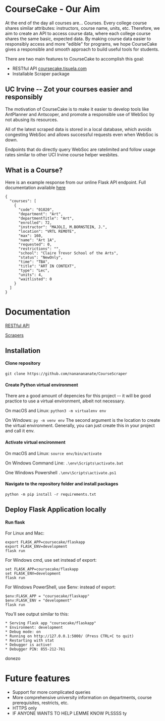 # CourseCake - Our Aim
At the end of the day all courses are... Courses. Every college course shares similar attributes: instructors, course name, units, etc. Therefore, we aim to create an API to access course data, where each college course shares the same basic, expected data. By making course data easier to responsibly access and more "edible" for programs, we hope CourseCake gives a responsible and smooth approach to build useful tools for students. 

There are two main features to CourseCake to accomplish this goal:
- RESTful API [coursecake.tisuela.com](http://coursecake.tisuela.com)
- Installable Scraper package



## UC Irvine -- Zot your courses easier and responsibly
The motivation of CourseCake is to make it easier to develop tools like AntPlanner and Antscoper, and promote a responsible use of WebSoc by not abusing its resources.

All of the latest scraped data is stored in a local database, which avoids congesting WebSoc and allows successful requests even when WebSoc is down.

Endpoints that do directly query WebSoc are ratelimited and follow usage rates similar to other UCI Irvine course helper wesbites.


## What is a Course?

Here is an example response from our online Flask API endpoint. Full documentation available [here](https://github.com/nananananate/CourseCake/wiki/RESTful-API-Documentation)
```
{
  "courses": [
    {
      "code": "01020",
      "department": "Art",
      "departmentTitle": "Art",
      "enrolled": 72,
      "instructor": "MAJOLI, M.BORNSTEIN, J.",
      "location": "VRTL REMOTE",
      "max": 160,
      "name": "Art 1A",
      "requested": 0,
      "restrictions": "",
      "school": "Claire Trevor School of the Arts",
      "status": "NewOnly",
      "time": "TBA",
      "title": "ART IN CONTEXT",
      "type": "Lec",
      "units": 4,
      "waitlisted": 0
    }
  ]
}
```



# Documentation

[RESTful API ](https://github.com/nananananate/CourseCake/wiki/RESTful-API-Documentation)

[Scrapers](https://github.com/nananananate/CourseCake/wiki/Scrapers-Documentation)


## Installation

#### Clone repository
`git clone https://github.com/nananananate/CourseScraper`

#### Create Python virtual environment

There are a good amount of depencies for this project -- it will be good practice to use a virtual environment, albeit not necessary.

On macOS and Linux:
`python3 -m virtualenv env`

On Windows:
`py -m venv env`
The second argument is the location to create the virtual environment. Generally, you can just create this in your project and call it env.


#### Activate virtual encironment
On macOS and Linux:
`source env/bin/activate`

On Windows Command Line:
`.\env\Scripts\activate.bat`

One Windows Powershell
`.\env\Scripts\activate.ps1`

#### Navigate to the repository folder and install packages
`python -m pip install -r requirements.txt`



## Deploy Flask Application locally


#### Run flask
For Linux and Mac:

```
export FLASK_APP=coursecake/flaskapp
export FLASK_ENV=development
flask run
```

For Windows cmd, use set instead of export:

```
set FLASK_APP=coursecake/flaskapp
set FLASK_ENV=development
flask run
```

For Windows PowerShell, use $env: instead of export:

```
$env:FLASK_APP = "coursecake/flaskapp"
$env:FLASK_ENV = "development"
flask run
```

You’ll see output similar to this:

```
* Serving Flask app "coursecake/flaskapp"
* Environment: development
* Debug mode: on
* Running on http://127.0.0.1:5000/ (Press CTRL+C to quit)
* Restarting with stat
* Debugger is active!
* Debugger PIN: 855-212-761
```
donezo

# Future features 
- Support for more complicated queries
- More comprehensive university information on departments, course prerequisites, restricts, etc.
- HTTPS only
- IF ANYONE WANTS TO HELP LEMME KNOW PLSSSS ty
